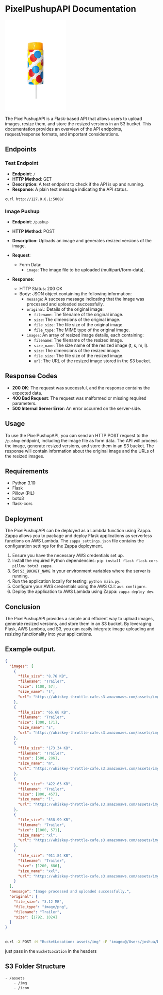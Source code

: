 # PixelPushupAPI Documentation

![Image Alt Text](images/pushup.webp)

The PixelPushupAPI is a Flask-based API that allows users to upload images, resize them, and store the resized versions in an S3 bucket. This documentation provides an overview of the API endpoints, request/response formats, and important considerations.

## Endpoints

### Test Endpoint

- **Endpoint**: `/`
- **HTTP Method**: GET
- **Description**: A test endpoint to check if the API is up and running.
- **Response**: A plain text message indicating the API status.

`curl http://127.0.0.1:5000/`

### Image Pushup

- **Endpoint**: `/pushup`
- **HTTP Method**: POST
- **Description**: Uploads an image and generates resized versions of the image.
- **Request**:

  - Form Data:
    - `image`: The image file to be uploaded (multipart/form-data).

- **Response**:
  - HTTP Status: 200 OK
  - Body: JSON object containing the following information:
    - `message`: A success message indicating that the image was processed and uploaded successfully.
    - `original`: Details of the original image:
      - `filename`: The filename of the original image.
      - `size`: The dimensions of the original image.
      - `file_size`: The file size of the original image.
      - `file_type`: The MIME type of the original image.
    - `images`: An array of resized image details, each containing:
      - `filename`: The filename of the resized image.
      - `size_name`: The size name of the resized image (t, s, m, l).
      - `size`: The dimensions of the resized image.
      - `file_size`: The file size of the resized image.
      - `url`: The URL of the resized image stored in the S3 bucket.

## Response Codes

- **200 OK**: The request was successful, and the response contains the expected data.
- **400 Bad Request**: The request was malformed or missing required parameters.
- **500 Internal Server Error**: An error occurred on the server-side.

## Usage

To use the PixelPushupAPI, you can send an HTTP POST request to the `/pushup` endpoint, including the image file as form data. The API will process the image, generate resized versions, and store them in an S3 bucket. The response will contain information about the original image and the URLs of the resized images.

## Requirements

- Python 3.10
- Flask
- Pillow (PIL)
- boto3
- flask-cors

## Deployment

The PixelPushupAPI can be deployed as a Lambda function using Zappa. Zappa allows you to package and deploy Flask applications as serverless functions on AWS Lambda. The `zappa_settings.json` file contains the configuration settings for the Zappa deployment.

1. Ensure you have the necessary AWS credentials set up.
2. Install the required Python dependencies: `pip install flask flask-cors pillow boto3 zappa`.
3. Set `S3_BUCKET_NAME` in your environment variables where the server is running.
4. Run the application locally for testing: `python main.py`.
5. Configure your AWS credentials using the AWS CLI: `aws configure`.
6. Deploy the application to AWS Lambda using Zappa: `zappa deploy dev`.

## Conclusion

The PixelPushupAPI provides a simple and efficient way to upload images, generate resized versions, and store them in an S3 bucket. By leveraging Flask, AWS Lambda, and S3, you can easily integrate image uploading and resizing functionality into your applications.

## Example output.

```json
{
  "images": [
    {
      "file_size": "8.76 KB",
      "filename": "Trailer",
      "size": [100, 57],
      "size_name": "t",
      "url": "https://whiskey-throttle-cafe.s3.amazonaws.com/assets/img/Trailer/t.webp"
    },
    {
      "file_size": "66.68 KB",
      "filename": "Trailer",
      "size": [300, 171],
      "size_name": "s",
      "url": "https://whiskey-throttle-cafe.s3.amazonaws.com/assets/img/Trailer/s.webp"
    },
    {
      "file_size": "173.34 KB",
      "filename": "Trailer",
      "size": [500, 286],
      "size_name": "m",
      "url": "https://whiskey-throttle-cafe.s3.amazonaws.com/assets/img/Trailer/m.webp"
    },
    {
      "file_size": "422.63 KB",
      "filename": "Trailer",
      "size": [800, 457],
      "size_name": "l",
      "url": "https://whiskey-throttle-cafe.s3.amazonaws.com/assets/img/Trailer/l.webp"
    },
    {
      "file_size": "638.99 KB",
      "filename": "Trailer",
      "size": [1000, 571],
      "size_name": "xl",
      "url": "https://whiskey-throttle-cafe.s3.amazonaws.com/assets/img/Trailer/xl.webp"
    },
    {
      "file_size": "911.84 KB",
      "filename": "Trailer",
      "size": [1200, 686],
      "size_name": "xxl",
      "url": "https://whiskey-throttle-cafe.s3.amazonaws.com/assets/img/Trailer/xxl.webp"
    }
  ],
  "message": "Image processed and uploaded successfully.",
  "original": {
    "file_size": "3.12 MB",
    "file_type": "image/png",
    "filename": "Trailer",
    "size": [1792, 1024]
  }
}
```

```sh

curl -X POST -H "BucketLocation: assets/img" -F "image=@/Users/joshua/Development/WhiskeyThrottleCafe/src/assets/Trailer.png" http://127.0.0.1:5000/pushup | jq


```

just pass in the `BucketLocation` in the headers

## S3 Folder Structure

```
- /assets
	- /img
	- /icon

```
